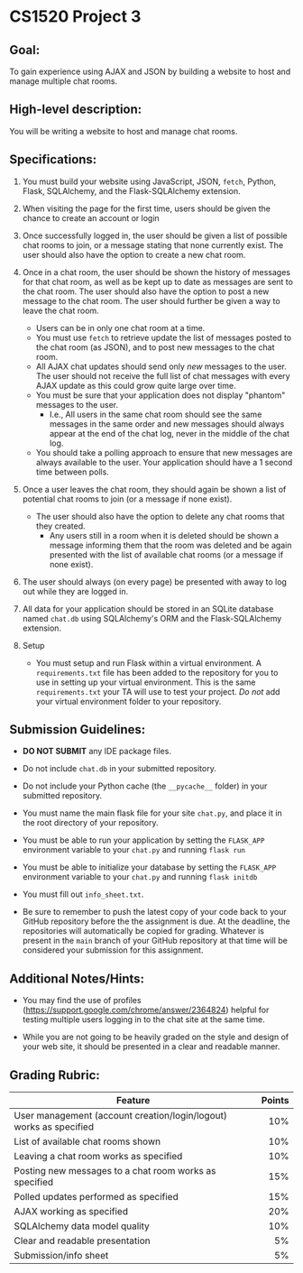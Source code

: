 # CS1520 Project 3

## Goal:
To gain experience using AJAX and JSON by building a website to host and manage
multiple chat rooms.

## High-level description:
You will be writing a website to host and manage chat rooms.

## Specifications:
1. You must build your website using JavaScript, JSON, `fetch`, Python, Flask,
	SQLAlchemy, and the Flask-SQLAlchemy extension.

1. When visiting the page for the first time, users should be given the chance
	to create an account or login

1. Once successfully logged in, the user should be given a list of possible
	chat rooms to join, or a message stating that none currently exist.  The
	user should also have the option to create a new chat room.

1. Once in a chat room, the user should be shown the history of messages for
	that chat room, as well as be kept up to date as messages are sent to the
	chat room. The user should also have the option to post a new message to
	the chat room. The user should further be given a way to leave the chat
	room.

	* Users can be in only one chat room at a time.
	* You must use `fetch` to retrieve update the list of messages posted to the
	  chat room (as JSON), and to post new messages to the chat room.
	* All AJAX chat updates should send only *new* messages to the user.  The
	  user should not receive the full list of chat messages with every AJAX
	  update as this could grow quite large over time.
	* You must be sure that your application does not display "phantom"
	  messages to the user.
		* I.e., All users in the same chat room should see the same messages in
		  the same order and new messages should always appear at the end of
		  the chat log, never in the middle of the chat log.
	* You should take a polling approach to ensure that new messages are always
	  available to the user. Your application should have a 1 second time
	  between polls.

1. Once a user leaves the chat room, they should again be shown a list of
	potential chat rooms to join (or a message if none exist).

	* The user should also have the option to delete any chat rooms that they
	  created.
		* Any users still in a room when it is deleted should be shown a
		  message informing them that the room was deleted and be again
		  presented with the list of available chat rooms (or a message if none
		  exist).
		  
1. The user should always (on every page) be presented with away to log out
	while they are logged in.

1. All data for your application should be stored in an SQLite database named
	`chat.db` using SQLAlchemy's ORM and the Flask-SQLAlchemy extension.

1. Setup
	* You must setup and run Flask within a virtual environment. A
		`requirements.txt` file has been added to the repository for you to use
		in setting up your virtual environment. This is the same
		`requirements.txt` your TA will use to test your project. *Do not* add
		your virtual environment folder to your repository.

## Submission Guidelines:
* **DO NOT SUBMIT** any IDE package files.

* Do not include `chat.db` in your submitted repository.

* Do not include your Python cache (the `__pycache__` folder) in your submitted
	repository.

* You must name the main flask file for your site `chat.py`, and place it in
  the root directory of your repository.

* You must be able to run your application by setting the `FLASK_APP`
  environment variable to your `chat.py` and running `flask run`

* You must be able to initialize your database by setting the `FLASK_APP`
  environment variable to your `chat.py` and running `flask initdb`

* You must fill out `info_sheet.txt`.

* Be sure to remember to push the latest copy of your code back to your
	GitHub repository before the the assignment is due. At the deadline, the
	repositories will automatically be copied for grading. Whatever is present
	in the `main` branch of your GitHub repository at that time will be
	considered your submission for this assignment.

## Additional Notes/Hints:
* You may find the use of profiles
	(https://support.google.com/chrome/answer/2364824) helpful for testing
	multiple users logging in to the chat site at the same time.

* While you are not going to be heavily graded on the style and design of your
	web site, it should be presented in a clear and readable manner.

## Grading Rubric:
| Feature | Points
| ------- | ------:
| User management (account creation/login/logout) works as specified | 10%
| List of available chat rooms shown | 10%
| Leaving a chat room works as specified | 10%
| Posting new messages to a chat room works as specified | 15%
| Polled updates performed as specified | 15%
| AJAX working as specified | 20%
| SQLAlchemy data model quality | 10%
| Clear and readable presentation | 5%
| Submission/info sheet | 5%
